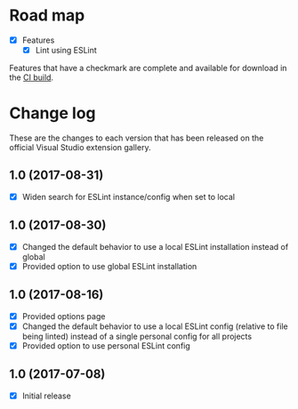 # Road map

- [x] Features
  - [x] Lint using ESLint 

Features that have a checkmark are complete and available for
download in the
[CI build](http://vsixgallery.com/extension/832aee43-88e1-4e51-ac31-d412d356dfdf/).

# Change log

These are the changes to each version that has been released
on the official Visual Studio extension gallery.

## 1.0 (2017-08-31)

- [x] Widen search for ESLint instance/config when set to local

## 1.0 (2017-08-30)

- [x] Changed the default behavior to use a local ESLint installation instead of global
- [x] Provided option to use global ESLint installation

## 1.0 (2017-08-16)

- [x] Provided options page
- [x] Changed the default behavior to use a local ESLint config (relative to file being linted) instead of a single personal config for all projects
- [x] Provided option to use personal ESLint config

## 1.0 (2017-07-08)

- [x] Initial release